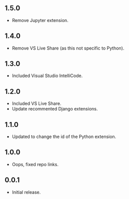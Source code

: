 ## 1.5.0

- Remove Jupyter extension.

## 1.4.0

- Remove VS Live Share (as this not specific to Python).

## 1.3.0

- Included Visual Studio IntelliCode.

## 1.2.0

- Included VS Live Share.
- Update recommented Django extensions.

## 1.1.0

- Updated to change the id of the Python extension.

## 1.0.0

- Oops, fixed repo links.

## 0.0.1

- Initial release.
